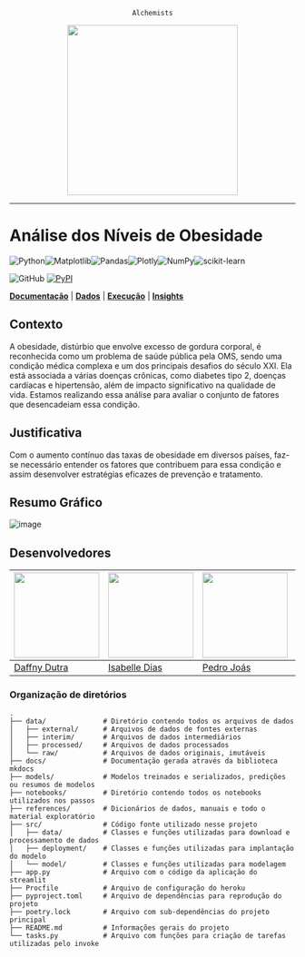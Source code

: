 <div align="center">
  
  `Alchemists`
  
  <img src="https://github.com/user-attachments/assets/a7f74e09-9162-455e-8894-a9ec267155c6" width="300">
</div>
<hr>

# Análise dos Níveis de Obesidade

![Python](https://img.shields.io/badge/python-3670A0?style=for-the-badge&logo=python&logoColor=ffdd54)![Matplotlib](https://img.shields.io/badge/Matplotlib-%23ffffff.svg?style=for-the-badge&logo=Matplotlib&logoColor=black)![Pandas](https://img.shields.io/badge/pandas-%23150458.svg?style=for-the-badge&logo=pandas&logoColor=white)![Plotly](https://img.shields.io/badge/Plotly-%233F4F75.svg?style=for-the-badge&logo=plotly&logoColor=white)![NumPy](https://img.shields.io/badge/numpy-%23013243.svg?style=for-the-badge&logo=numpy&logoColor=white)![scikit-learn](https://img.shields.io/badge/scikit--learn-%23F7931E.svg?style=for-the-badge&logo=scikit-learn&logoColor=white)

![GitHub](https://img.shields.io/github/license/atlantico-academy/equipe1-2024.1.svg) [![PyPI](https://img.shields.io/pypi/v/atlantico-academy-equipe1-2024.1.svg)](http://pypi.org/project/atlantico-academy-equipe1-2024.1/) 

**[Documentação](./docs/index.md)** | **[Dados](./docs/data.md)** | **[Execução](./docs/code.md)** | **[Insights](./docs/insight.md)**

## Contexto

A obesidade, distúrbio que envolve excesso de gordura corporal, é reconhecida como um problema de saúde pública pela OMS, sendo uma condição médica complexa e um dos principais desafios do século XXI. Ela está associada a várias doenças crônicas, como diabetes tipo 2, doenças cardíacas e hipertensão, além de impacto significativo na qualidade de vida. Estamos realizando essa análise para avaliar o conjunto de fatores que desencadeiam essa condição. 

## Justificativa

Com o aumento contínuo das taxas de obesidade em diversos países, faz-se necessário entender os fatores que contribuem para essa condição e assim desenvolver estratégias eficazes de prevenção e tratamento. 

## Resumo Gráfico

![image](https://github.com/user-attachments/assets/e85a2aa7-74d8-46b8-abdd-a9e0e3144eee)



## Desenvolvedores

[<img src="https://github.com/user-attachments/assets/640817fc-abb8-4c51-b26a-635485cb495d"  width="150" height="150">](https://github.com/dutradaphne) | [<img src="https://github.com/user-attachments/assets/f077c8d7-a41e-48e1-947a-0a0819428ca7" width="150" height="150">](https://github.com/IsabelleDays) | [<img src="https://github.com/user-attachments/assets/c54be732-877d-46c6-8448-217262ca27bb"  width="150" height="150">](https://github.com/PedroJoas) | [<img src="https://github.com/user-attachments/assets/83915461-dafb-493d-9ffd-d4a834eabb4f"  width="150" height="150">](https://github.com/simires) | [<img src="https://github.com/user-attachments/assets/8d25120f-c0fb-4928-8eed-eca9bcccf8ea"  width="150" height="150">](https://github.com/vincenzofadda) | [<img src="https://github.com/user-attachments/assets/17c9375d-b31a-4063-a5f1-6abf2960030b"  width="150" height="150">](https://github.com/mevivi) 
--- | --- | --- | --- | --- | --- 
[Daffny Dutra](https://github.com/dutradaphne) | [Isabelle Dias](https://github.com/IsabelleDays) |  [Pedro Joás](https://github.com/PedroJoas) | [Simires de Souza](https://github.com/simires) | [Vicenzzo Fadda](https://github.com/vincenzofadda) | [Vitoria Rosa](https://github.com/mevivi) 

### Organização de diretórios


```
.
├── data/              # Diretório contendo todos os arquivos de dados
│   ├── external/      # Arquivos de dados de fontes externas
│   ├── interim/       # Arquivos de dados intermediários
│   ├── processed/     # Arquivos de dados processados
│   └── raw/           # Arquivos de dados originais, imutáveis
├── docs/              # Documentação gerada através da biblioteca mkdocs
├── models/            # Modelos treinados e serializados, predições ou resumos de modelos
├── notebooks/         # Diretório contendo todos os notebooks utilizados nos passos
├── references/        # Dicionários de dados, manuais e todo o material exploratório
├── src/               # Código fonte utilizado nesse projeto
│   ├── data/          # Classes e funções utilizadas para download e processamento de dados
│   ├── deployment/    # Classes e funções utilizadas para implantação do modelo
│   └── model/         # Classes e funções utilizadas para modelagem
├── app.py             # Arquivo com o código da aplicação do streamlit
├── Procfile           # Arquivo de configuração do heroku
├── pyproject.toml     # Arquivo de dependências para reprodução do projeto
├── poetry.lock        # Arquivo com sub-dependências do projeto principal
├── README.md          # Informações gerais do projeto
└── tasks.py           # Arquivo com funções para criação de tarefas utilizadas pelo invoke

```
